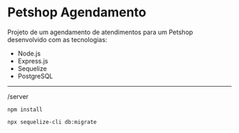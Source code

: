 # Petshop Agendamento

Projeto de um agendamento de atendimentos para um Petshop desenvolvido com as tecnologias:

- Node.js
- Express.js
- Sequelize
- PostgreSQL

----------------------------------------------------------
/server

    npm install

    npx sequelize-cli db:migrate